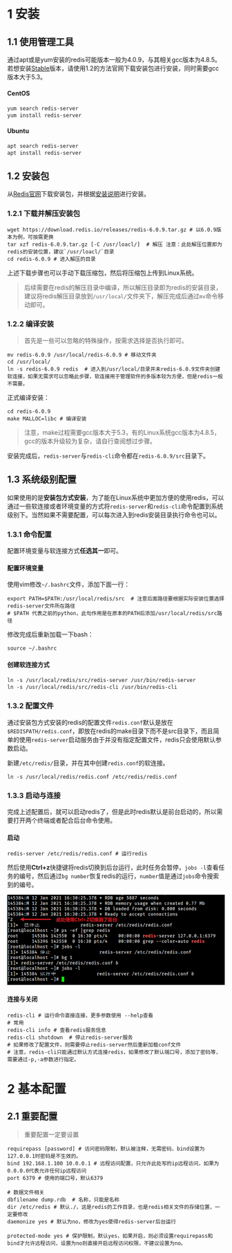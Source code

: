 # 1 安装

## 1.1 使用管理工具

通过apt或是yum安装的redis可能版本一般为4.0.9，与其相关gcc版本为4.8.5。若想安装[Stable](https://redis.io/download)版本，请使用1.2的方法官网下载安装包进行安装，同时需要gcc版本大于5.3。

#### CentOS

```shell
yum search redis-server
yum install redis-server
```

#### Ubuntu

```shell
apt search redis-server
apt install redis-server
```

## 1.2 安装包

从[Redis官网](https://redis.io/download)下载安装包，并根据[安装说明](https://redis.io/download#installation)进行安装。

### 1.2.1 下载并解压安装包

```shell
wget https://download.redis.io/releases/redis-6.0.9.tar.gz # 以6.0.9版本为例，可按需更换
tar xzf redis-6.0.9.tar.gz [-C /usr/loacl/]  # 解压 注意：此处解压位置即为redis的安装位置，建议`/usr/loacl/`目录
cd redis-6.0.9 # 进入解压的目录
```

上述下载步骤也可以手动下载压缩包，然后将压缩包上传到Linux系统。

> 后续需要在redis的解压目录中编译，所以解压目录即为redis的安装目录，建议将redis解压目录放到`/usr/local/`文件夹下，解压完成后通过`mv`命令移动即可。

### 1.2.2 编译安装

> 首先是一些可以忽略的特殊操作，按需求选择是否执行即可。

```shell
mv redis-6.0.9 /usr/local/redis-6.0.9 # 移动文件夹
cd /usr/local/ 
ln -s redis-6.0.9 redis  # 进入到/usr/local/目录并未redis-6.0.9文件夹创建软连接，如果无需求可以忽略此步骤，软连接用于管理软件的多版本较为方便，但是redis一般不需要。
```

正式编译安装：

```shell
cd redis-6.0.9
make MALLOC=libc # 编译安装
```

> 注意，make过程需要gcc版本大于5.3，有的Linux系统gcc版本为4.8.5，gcc的版本升级较为复杂，请自行查阅想过步骤。

安装完成后，`redis-server`与`redis-cli`命令都在`redis-6.0.9/src`目录下。

## 1.3 系统级别配置

如果使用的是**安装包方式安装**，为了能在Linux系统中更加方便的使用redis，可以通过一些软连接或者环境变量的方式将`redis-server`和`redis-cli`命令配置到系统级别下。当然如果不需要配置，可以每次进入到redis安装目录执行命令也可以。

### 1.3.1 命令配置

配置环境变量与软连接方式**任选其一**即可。

#### 配置环境变量

使用vim修改`~/.bashrc`文件，添加下面一行：

```shell
export PATH=$PATH:/usr/local/redis/src  # 注意后面路径要根据实际安装位置选择redis-server文件所在路径
# $PATH 代表之前的python，此句作用是在原本的PATH后添加/usr/local/redis/src路径
```

修改完成后重新加载一下bash：

```shell
source ~/.bashrc
```

#### 创建软连接方式

```shell
ln -s /usr/local/redis/src/redis-server /usr/bin/redis-server
ln -s /usr/local/redis/src/redis-cli /usr/bin/redis-cli
```

### 1.3.2 配置文件

通过安装包方式安装的redis的配置文件`redis.conf`默认是放在`$REDISPATH/redis.conf`，即放在redis的make目录下而不是src目录下，而且简单的使用`redis-server`启动服务由于并没有指定配置文件，redis只会使用默认参数启动。

新建`/etc/redis/`目录，并在其中创建`redis.conf`的软连接。

```shell
ln -s /usr/local/redis/redis.conf /etc/redis/redis.conf
```

### 1.3.3 启动与连接

完成上述配置后，就可以启动redis了，但是此时redis默认是前台启动的，所以需要打开两个终端或者配合后台命令使用。

#### 启动

```shell
redis-server /etc/redis/redis.conf # 运行redis
```

然后使用**Ctrl+z**快捷键将redis切换到后台运行，此时任务会暂停，`jobs -l`查看任务的编号，然后通过`bg number`恢复redis的运行，`number`值是通过`jobs`命令搜索到的编号。

<img src="https://raw.githubusercontent.com/tufbel/TImages/main/mark/image-20210112163113375.png" alt="redis运行" style="zoom:67%;" />

#### 连接与关闭

```shell
redis-cli # 运行命令直接连接，更多参数使用 --help查看
# 常用
redis-cli info # 查看redis服务信息
redis-cli shutdown  # 停止redis-server服务
# 如果修改了配置文件，则需要停止redis-server然后重新加载conf文件
# 注意，redis-cli只能通过默认方式连接redis，如果修改了默认端口号，添加了密码等，需要通过-p,-a参数进行指定。
```

# 2 基本配置

## 2.1 重要配置

> 重要配置一定要设置

```shell
requirepass [password] # 访问密码限制，默认被注释，无需密码，bind设置为127.0.0.1时密码是不生效的。
bind 192.168.1.100 10.0.0.1 # 远程访问配置，只允许此处写的ip远程访问，如果为0.0.0.0代表允许任何ip远程访问
port 6379 # 使用的端口号，默认6379 

# 数据文件相关
dbfilename dump.rdb  # 名称，只能是名称
dir /etc/redis # 默认./，这是redis的工作目录，也是redis相关文件的存储位置，一定要修改
daemonize yes # 默认为no，修改为yes使得redis-server后台运行

protected-mode yes # 保护限制，默认yes，如果开启，则必须设置requirepass和bind才允许远程访问，设置为no则直接开启远程访问权限，不建议设置为no。
```

